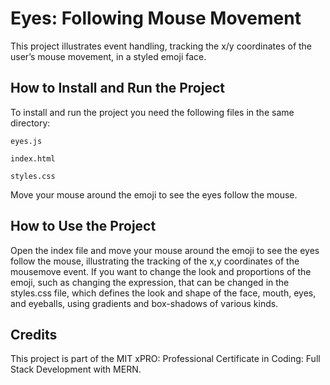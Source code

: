 
# Eyes: Following Mouse Movement

This project illustrates event handling, tracking the x/y coordinates of the user’s mouse movement, in a styled emoji face.


## How to Install and Run the Project
To install and run the project you need the following files in the same directory:

    eyes.js

    index.html

    styles.css

Move your mouse around the emoji to see the eyes follow the mouse.


## How to Use the Project
Open the index file and move your mouse around the emoji to see the eyes follow the mouse, illustrating the tracking of the x,y coordinates of the mousemove event.
If you want to change the look and proportions of the emoji, such as changing the expression, that can be changed in the styles.css file, which defines the look and shape of the face, mouth, eyes, and eyeballs, using gradients and box-shadows of various kinds.


## Credits
This project is part of the MIT xPRO: Professional Certificate in Coding: Full Stack Development with MERN. 